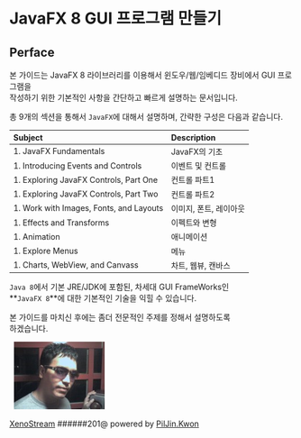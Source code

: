 JavaFX 8 GUI 프로그램 만들기
====

## Perface
본 가이드는 JavaFX 8 라이브러리를 이용해서 윈도우/웹/임베디드 장비에서 GUI 프로그램을     
작성하기 위한 기본적인 사항을 간단하고 빠르게 설명하는 문서입니다.

총 9개의 섹션을 통해서 `JavaFX`에 대해서 설명하며, 간략한 구성은 다음과 같습니다. 

Subject | Description
:---|:---
1. JavaFX Fundamentals | JavaFX의 기초
1. Introducing Events and Controls | 이벤트 및 컨트롤
1. Exploring JavaFX Controls, Part One | 컨트롤 파트1
1. Exploring JavaFX Controls, Part Two | 컨트롤 파트2
1. Work with Images, Fonts, and Layouts | 이미지, 폰트, 레이아웃
1. Effects and Transforms  | 이펙트와 변형
1. Animation | 애니메이션
1. Explore Menus | 메뉴
1. Charts, WebView, and Canvass | 차트, 웹뷰, 캔바스


`Java 8`에서 기본 JRE/JDK에 포함된, 차세대 GUI FrameWorks인     
**`JavaFX 8`**에 대한 기본적인 기술을 익힐 수 있습니다.    

본 가이드를 마치신 후에는 좀더 전문적인 주제를 정해서 설명하도록       
하겠습니다.    


  
![](https://github.com/xenostream/GoWebProgramming/blob/master/images/My.jpg)

[XenoStream](http://www.xenostream.com) 
######201@ powered by [PilJin.Kwon](mailto://piljin.kwon@gmail.com)
